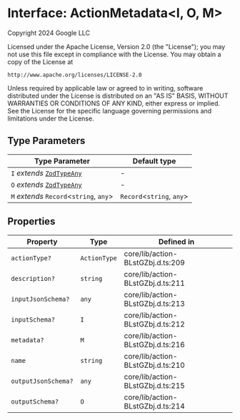 # Interface: ActionMetadata\<I, O, M\>

Copyright 2024 Google LLC

Licensed under the Apache License, Version 2.0 (the "License");
you may not use this file except in compliance with the License.
You may obtain a copy of the License at

    http://www.apache.org/licenses/LICENSE-2.0

Unless required by applicable law or agreed to in writing, software
distributed under the License is distributed on an "AS IS" BASIS,
WITHOUT WARRANTIES OR CONDITIONS OF ANY KIND, either express or implied.
See the License for the specific language governing permissions and
limitations under the License.

## Type Parameters

| Type Parameter | Default type |
| ------ | ------ |
| `I` *extends* [`ZodTypeAny`](../namespaces/z/type-aliases/ZodTypeAny.md) | - |
| `O` *extends* [`ZodTypeAny`](../namespaces/z/type-aliases/ZodTypeAny.md) | - |
| `M` *extends* `Record`\<`string`, `any`\> | `Record`\<`string`, `any`\> |

## Properties

| Property | Type | Defined in |
| ------ | ------ | ------ |
| `actionType?` | `ActionType` | core/lib/action-BLstGZbj.d.ts:209 |
| `description?` | `string` | core/lib/action-BLstGZbj.d.ts:211 |
| `inputJsonSchema?` | `any` | core/lib/action-BLstGZbj.d.ts:213 |
| `inputSchema?` | `I` | core/lib/action-BLstGZbj.d.ts:212 |
| `metadata?` | `M` | core/lib/action-BLstGZbj.d.ts:216 |
| `name` | `string` | core/lib/action-BLstGZbj.d.ts:210 |
| `outputJsonSchema?` | `any` | core/lib/action-BLstGZbj.d.ts:215 |
| `outputSchema?` | `O` | core/lib/action-BLstGZbj.d.ts:214 |
